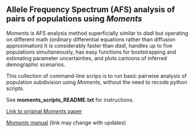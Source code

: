 ## Allele Frequency Spectrum (AFS) analysis of pairs of populations using *Moments*

*Moments* is AFS analysis method superficially similar to *dadi* but operating on different math (ordinary differential equations rather than diffusion approximation) It is considerably faster than *dadi*, handles up to five populations simultaneously, has easy functions for bootstrapping and estimating parameter uncertainties, and plots cartoons of inferred demographic scenarios.

This collection of command-line scrips is to run basic pairwise analysis of 
population subdivision using *Moments*, without the need to recode python scripts. 

See **moments_scripts_README.txt** for instructions.

[Link to original *Moments* paper]( http://www.genetics.org/content/early/2017/05/08/genetics.117.200493)

[*Moments* manual](https://bitbucket.org/simongravel/moments/raw/efc4da3047226e3662dd43b525e41c85b93e90fd/doc/manual/manual.pdf) (link may change with updates)
